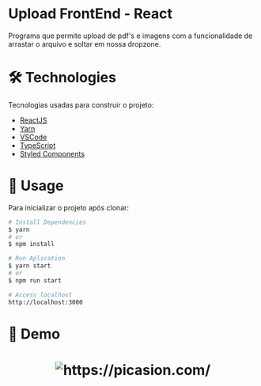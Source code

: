 # Upload FrontEnd - React

Programa que permite upload de pdf's e imagens com a funcionalidade de arrastar
o arquivo e soltar em nossa dropzone.

# 🛠 Technologies

Tecnologias usadas para construir o projeto:

- [ReactJS](https://reactjs.org)
- [Yarn](https://yarnpkg.com)
- [VSCode](https://code.visualstudio.com)
- [TypeScript](https://www.typescriptlang.org/)
- [Styled Components](https://styled-components.com/)

# 👷 Usage

Para inicializar o projeto após clonar:

```bash
# Install Dependencies
$ yarn
# or
$ npm install

# Run Aplication
$ yarn start
# or
$ npm run start

# Access localhost
http://localhost:3000
```

# 🎌 Demo

<h1 align="center">
<img href="https://picasion.com/"><img src="https://i.picasion.com/pic91/a0ccf9ac750f1989c2a779b96c45cff2.gif"   alt="https://picasion.com/"/> </h1>
